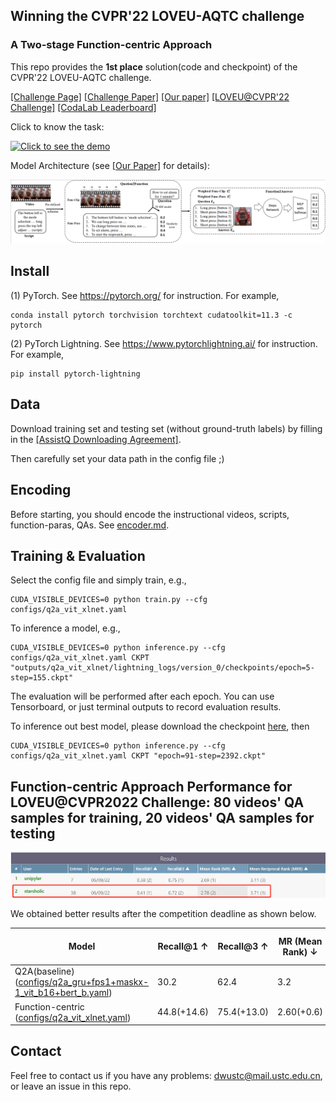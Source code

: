 ## Winning the CVPR'22 LOVEU-AQTC challenge 

### A Two-stage Function-centric Approach

This repo provides the **1st place** solution(code and checkpoint) of the CVPR'22 LOVEU-AQTC challenge.

[[Challenge Page]](https://showlab.github.io/assistq/)  [[Challenge Paper]](https://arxiv.org/abs/2203.04203)  [[Our paper]](https://arxiv.org/abs/2206.09597) [[LOVEU@CVPR'22 Challenge]](https://sites.google.com/view/loveucvpr22/track-3?authuser=0) [[CodaLab Leaderboard]](https://codalab.lisn.upsaclay.fr/competitions/4642#results)

Click to know the task:

[![Click to see the demo](https://img.youtube.com/vi/3v8ceel9Mos/0.jpg)](https://www.youtube.com/watch?v=3v8ceel9Mos)

Model Architecture (see [[Our Paper]](https://arxiv.org/abs/2206.09597) for details):

![image-20220619201014430](https://raw.githubusercontent.com/starsholic/pic/main/image-20220619201014430.png)


## Install

(1) PyTorch. See https://pytorch.org/ for instruction. For example,

```
conda install pytorch torchvision torchtext cudatoolkit=11.3 -c pytorch
```

(2) PyTorch Lightning. See https://www.pytorchlightning.ai/ for instruction. For example,

```
pip install pytorch-lightning
```

## Data

Download training set and testing set (without ground-truth labels) by filling in the [[AssistQ Downloading Agreement]](https://forms.gle/h9A8GxHksWJfPByf7).

Then carefully set your data path in the config file ;)

## Encoding

Before starting, you should encode the instructional videos, scripts, function-paras, QAs. See [encoder.md](https://github.com/starsholic/LOVEU-CVPR22-AQTC/tree/main/encoder).

## Training & Evaluation

Select the config file and simply train, e.g.,

```
CUDA_VISIBLE_DEVICES=0 python train.py --cfg configs/q2a_vit_xlnet.yaml
```

To inference a model, e.g.,

```
CUDA_VISIBLE_DEVICES=0 python inference.py --cfg configs/q2a_vit_xlnet.yaml CKPT "outputs/q2a_vit_xlnet/lightning_logs/version_0/checkpoints/epoch=5-step=155.ckpt"
```

The evaluation will be performed after each epoch. You can use Tensorboard, or just terminal outputs to record evaluation results.

To inference out best model, please download the checkpoint [here](https://drive.google.com/file/d/1nfgQLFE3ehiPeazSCMLavlUsAxoykH6C/view?usp=sharing), then

```
CUDA_VISIBLE_DEVICES=0 python inference.py --cfg configs/q2a_vit_xlnet.yaml CKPT "epoch=91-step=2392.ckpt"
```

## Function-centric Approach Performance for LOVEU@CVPR2022 Challenge: 80 videos' QA samples for training, 20 videos' QA samples for testing

![image-20220619193605180](https://raw.githubusercontent.com/starsholic/pic/main/image-20220619193605180.png)

We obtained better results after the competition deadline as shown below.

| Model                                                        | Recall@1 ↑  | Recall@3 ↑  | MR (Mean Rank) ↓ | MRR (Mean Reciprocal Rank) ↑ |
| ------------------------------------------------------------ | ----------- | ----------- | ---------------- | ---------------------------- |
| Q2A(baseline) ([configs/q2a_gru+fps1+maskx-1_vit_b16+bert_b.yaml](https://github.com/showlab/Q2A/blob/master/configs/q2a_gru+fps1+maskx-1_vit_b16+bert_b.yaml)) | 30.2        | 62.4        | 3.2              | 3.2                          |
| Function-centric ([configs/q2a_vit_xlnet.yaml](configs/q2a_vit_xlnet.yaml)) | 44.8(+14.6) | 75.4(+13.0) | 2.60(+0.6)        | 3.87(+0.67)                    |

## Contact

Feel free to contact us if you have any problems: dwustc@mail.ustc.edu.cn, or leave an issue in this repo.